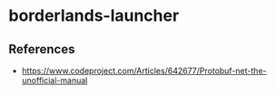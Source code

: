 # borderlands-launcher

## References
 * https://www.codeproject.com/Articles/642677/Protobuf-net-the-unofficial-manual